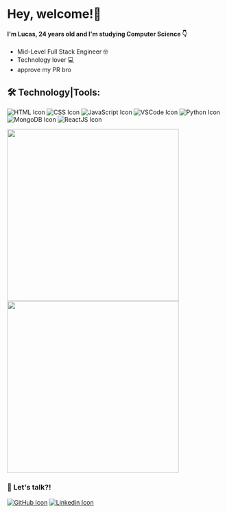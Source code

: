 <div>
   <H1>Hey, welcome!🥰</H1>
<H4>I'm Lucas, 24 years old and I'm studying Computer Science 👇 </H4>
   <p align="left">
      <ul>
      <li>Mid-Level Full Stack Engineer 🤓</li>
      <li>Technology lover 💻 </li>
      <li>approve my PR bro</li>
      </ul>
   </p>
</div>









<div>
   <H2>🛠️ Technology|Tools:</H2>
</div>

![HTML Icon](https://camo.githubusercontent.com/0c3a16a22ae058cfe38a06dc9ea16404cf006409262f547c9ccfa3ec8b30f71e/68747470733a2f2f696d672e736869656c64732e696f2f62616467652f2d48544d4c352d4533344632363f7374796c653d666c61742d737175617265266c6f676f3d68746d6c35266c6f676f436f6c6f723d7768697465) ![CSS Icon](https://camo.githubusercontent.com/2435c2a64789b8a71c701a1a593b4a6e6869789bfb0626e515dc2a6b6dffa6c5/68747470733a2f2f696d672e736869656c64732e696f2f62616467652f2d435353332d3135373242363f7374796c653d666c61742d737175617265266c6f676f3d63737333) ![JavaScript Icon](https://camo.githubusercontent.com/cf1a0ef083a2372d7f66b4691d5d25bfd8c098f42871e8da90edb1f32ed187c4/68747470733a2f2f696d672e736869656c64732e696f2f62616467652f2d4a6176615363726970742d626c61636b3f7374796c653d666c61742d737175617265266c6f676f3d6a617661736372697074) ![VSCode Icon](https://camo.githubusercontent.com/639d2f4c43a01e8f0382589b9e2dae1d20161b6ec0bc9a40dcd99917f1b2286d/68747470733a2f2f696d672e736869656c64732e696f2f62616467652f2d5653436f64652d3030374143433f7374796c653d666c61742d737175617265266c6f676f3d76697375616c2d73747564696f2d636f6465266c6f676f436f6c6f723d7768697465) ![Python Icon](https://img.shields.io/badge/-Python-inactive?logo=python&style=flat-square) ![MongoDB Icon](https://img.shields.io/badge/-MongoDB-green?logo=mongoDb&style=flat-square) ![ReactJS Icon](https://img.shields.io/badge/-React%20JS-blueviolet?logo=React&style=flat-square)



<img src="https://github-readme-stats.vercel.app/api/top-langs/?username=luketflp&layout=compact&theme=radical" width="400" heigth="195"/> <img src="https://github-readme-stats.vercel.app/api?username=luketflp&theme=radical&show_icons=true" width="400" heigth="195" />

### 📲 Let's talk?!
[![GitHub Icon](https://camo.githubusercontent.com/85dc47a56a4e73ae7b6e64b3b4416785497e74219ae179ae8faaaca10d5a78d9/68747470733a2f2f696d672e736869656c64732e696f2f62616467652f2d4769744875622d3138313731373f7374796c653d666c61742d737175617265266c6f676f3d676974687562)](https://github.com/luketflp) [![Linkedin Icon](https://camo.githubusercontent.com/1598532a3542326fff0ea5e0481f39287c1a1a201b07b4fff95c5ecd6a30553e/68747470733a2f2f696d672e736869656c64732e696f2f62616467652f4c696e6b6564496e2d2532333030373742352e7376673f267374796c653d666c61742d737175617265266c6f676f3d6c696e6b6564696e266c6f676f436f6c6f723d7768697465)](https://www.linkedin.com/in/lucas-soares-773275195/)
